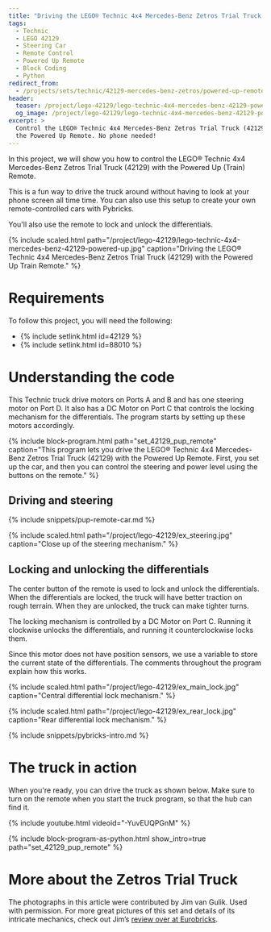 ```yaml
---
title: "Driving the LEGO® Technic 4x4 Mercedes-Benz Zetros Trial Truck (42129) with the Powered Up Remote"
tags:
  - Technic
  - LEGO 42129
  - Steering Car
  - Remote Control
  - Powered Up Remote
  - Block Coding
  - Python
redirect_from:
  - /projects/sets/technic/42129-mercedes-benz-zetros/powered-up-remote/
header:
  teaser: /project/lego-42129/lego-technic-4x4-mercedes-benz-42129-powered-up.jpg
  og_image: /project/lego-42129/lego-technic-4x4-mercedes-benz-42129-powered-up-og.jpg
excerpt: >
  Control the LEGO® Technic 4x4 Mercedes-Benz Zetros Trial Truck (42129) with
  the Powered Up Remote. No phone needed!
---
```


In this project, we will show you how to control the LEGO® Technic 4x4
Mercedes-Benz Zetros Trial Truck (42129) with the Powered Up (Train) Remote.

This is a fun way to drive the truck around without having to look at your
phone screen all time time. You can also use this setup to create your own
remote-controlled cars with Pybricks.

You'll also use the remote to lock and unlock the differentials.

{% include scaled.html
  path="/project/lego-42129/lego-technic-4x4-mercedes-benz-42129-powered-up.jpg"
  caption="Driving the LEGO® Technic 4x4 Mercedes-Benz Zetros Trial Truck (42129) with the Powered Up Train Remote."
%}

# Requirements

To follow this project, you will need the following:

- {% include setlink.html id=42129 %}
- {% include setlink.html id=88010 %}

# Understanding the code

This Technic truck drive motors on Ports A and B and has one steering motor on
Port D. It also has a DC Motor on Port C that controls the locking mechanism
for the differentials. The program starts by setting up these motors accordingly.


{% include block-program.html path="set_42129_pup_remote"
  caption="This program lets you drive the LEGO® Technic 4x4 Mercedes-Benz Zetros Trial Truck (42129)
  with the Powered Up Remote. First, you set up the car, and then you can
  control the steering and power level using the buttons on the remote." %}

## Driving and steering

{% include snippets/pup-remote-car.md %}

{% include scaled.html
  path="/project/lego-42129/ex_steering.jpg"
  caption="Close up of the steering mechanism."
%}

## Locking and unlocking the differentials

The center button of the remote is used to lock and unlock the differentials.
When the differentials are locked, the truck will have better traction on rough
terrain. When they are unlocked, the truck can make tighter turns.

The locking mechanism is controlled by a DC Motor on Port C. Running it
clockwise unlocks the differentials, and running it counterclockwise locks
them.

Since this motor does not have position sensors, we use a variable to store the
current state of the differentials. The comments throughout the program explain
how this works.

{% include scaled.html
  path="/project/lego-42129/ex_main_lock.jpg"
  caption="Central differential lock mechanism."
%}

{% include scaled.html
  path="/project/lego-42129/ex_rear_lock.jpg"
  caption="Rear differential lock mechanism."
%}

{% include snippets/pybricks-intro.md %}

# The truck in action

When you're ready, you can drive the truck as shown below. Make sure to turn
on the remote when you start the truck program, so that the hub can find it.

{% include youtube.html videoid="-YuvEUQPGnM" %}

{%
  include block-program-as-python.html
  show_intro=true
  path="set_42129_pup_remote"
%}


# More about the Zetros Trial Truck

The photographs in this article were contributed by Jim van Gulik. Used with
permission. For more great pictures of this set and details of its intricate 
mechanics, check out
Jim’s <a href="https://www.eurobricks.com/forum/index.php?/forums/topic/186660-review-42129-4x4-mercedes-benz-zetros-trial-truck/" target="_blank">review over at Eurobricks</a>.


